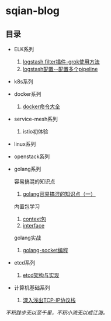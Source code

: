 
# sqian-blog #


## 目录  ##
  

- ELK系列

	1. [logstash filter插件-grok使用方法](https://github.com/shuangyangqian/sqian-blog/blob/master/elk/logstash%E6%8F%92%E4%BB%B6-grok%E4%BD%BF%E7%94%A8%E6%96%B9%E6%B3%95.md)
	2. [logstash配置--配置多个pipeline](https://github.com/shuangyangqian/sqian-blog/blob/master/elk/problem-debug/logstash-config-multi-pipeline.md)


- k8s系列

- docker系列

	
	1. [docker命令大全](https://github.com/shuangyangqian/sqian-blog/blob/master/docker/docker_cli.md)
	
- service-mesh系列
  
	1. istio初体验

- linux系列


- openstack系列


- golang系列

	容易搞混的知识点

	1. [golang容易搞混的知识点（一）](https://github.com/shuangyangqian/sqian-blog/blob/master/golang/golang%E5%AE%B9%E6%98%93%E6%90%9E%E6%B7%B7%E7%9A%84%E7%9F%A5%E8%AF%86%E7%82%B9%E6%B1%87%E6%80%BB.md)

	内置包学习
	

	1. [context包](https://github.com/shuangyangqian/sqian-blog/blob/master/golang/golang%E5%86%85%E7%BD%AE%E5%8C%85%E5%AD%A6%E4%B9%A0%E4%B8%80-context.md)
	2. [interface](https://github.com/shuangyangqian/sqian-blog/blob/master/golang/golang%E5%86%85%E7%BD%AE%E5%8C%85%E5%AD%A6%E4%B9%A0%E4%BA%8C-interface.md)

	golang实战
		
	1. [golang-socket编程](https://github.com/shuangyangqian/sqian-blog/blob/master/golang/golang-socket%E7%BC%96%E7%A8%8B.md)

- etcd系列
	
	
	1. [etcd架构与实现](https://github.com/shuangyangqian/sqian-blog/blob/master/etcd/etcd%E6%9E%B6%E6%9E%84%E4%B8%8E%E5%AE%9E%E7%8E%B0.md)
	


- 计算机基础系列

	
	1. [深入浅出TCP-IP协议栈](https://github.com/shuangyangqian/sqian-blog/blob/master/network/%E6%B7%B1%E5%85%A5%E6%B5%85%E5%87%BAtcp-ip%E5%8D%8F%E8%AE%AE%E6%A0%88.md)



*不积跬步无以至千里，不积小流无以成江海。*